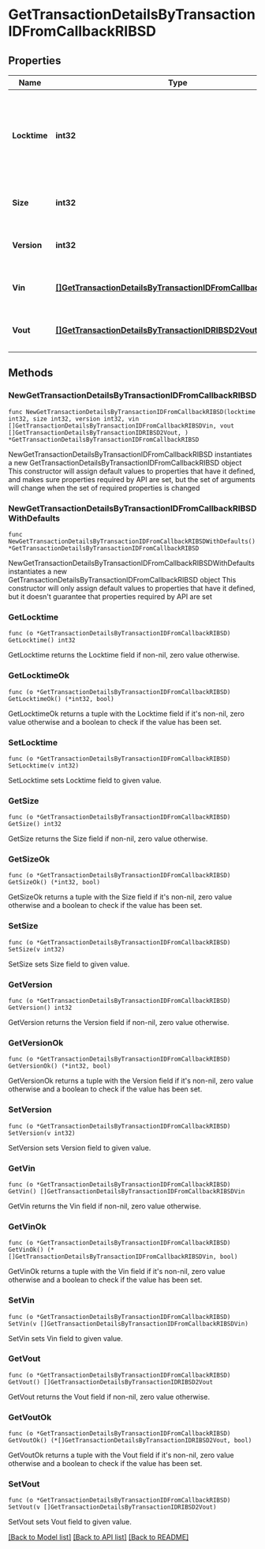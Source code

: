 # GetTransactionDetailsByTransactionIDFromCallbackRIBSD

## Properties

Name | Type | Description | Notes
------------ | ------------- | ------------- | -------------
**Locktime** | **int32** | Represents the time at which a particular transaction can be added to the blockchain. | 
**Size** | **int32** | Represents the total size of this transaction. | 
**Version** | **int32** | Represents transaction version number. | 
**Vin** | [**[]GetTransactionDetailsByTransactionIDFromCallbackRIBSDVin**](GetTransactionDetailsByTransactionIDFromCallbackRIBSDVin.md) | Represents the transaction inputs. | 
**Vout** | [**[]GetTransactionDetailsByTransactionIDRIBSD2Vout**](GetTransactionDetailsByTransactionIDRIBSD2Vout.md) | Represents the transaction outputs. | 

## Methods

### NewGetTransactionDetailsByTransactionIDFromCallbackRIBSD

`func NewGetTransactionDetailsByTransactionIDFromCallbackRIBSD(locktime int32, size int32, version int32, vin []GetTransactionDetailsByTransactionIDFromCallbackRIBSDVin, vout []GetTransactionDetailsByTransactionIDRIBSD2Vout, ) *GetTransactionDetailsByTransactionIDFromCallbackRIBSD`

NewGetTransactionDetailsByTransactionIDFromCallbackRIBSD instantiates a new GetTransactionDetailsByTransactionIDFromCallbackRIBSD object
This constructor will assign default values to properties that have it defined,
and makes sure properties required by API are set, but the set of arguments
will change when the set of required properties is changed

### NewGetTransactionDetailsByTransactionIDFromCallbackRIBSDWithDefaults

`func NewGetTransactionDetailsByTransactionIDFromCallbackRIBSDWithDefaults() *GetTransactionDetailsByTransactionIDFromCallbackRIBSD`

NewGetTransactionDetailsByTransactionIDFromCallbackRIBSDWithDefaults instantiates a new GetTransactionDetailsByTransactionIDFromCallbackRIBSD object
This constructor will only assign default values to properties that have it defined,
but it doesn't guarantee that properties required by API are set

### GetLocktime

`func (o *GetTransactionDetailsByTransactionIDFromCallbackRIBSD) GetLocktime() int32`

GetLocktime returns the Locktime field if non-nil, zero value otherwise.

### GetLocktimeOk

`func (o *GetTransactionDetailsByTransactionIDFromCallbackRIBSD) GetLocktimeOk() (*int32, bool)`

GetLocktimeOk returns a tuple with the Locktime field if it's non-nil, zero value otherwise
and a boolean to check if the value has been set.

### SetLocktime

`func (o *GetTransactionDetailsByTransactionIDFromCallbackRIBSD) SetLocktime(v int32)`

SetLocktime sets Locktime field to given value.


### GetSize

`func (o *GetTransactionDetailsByTransactionIDFromCallbackRIBSD) GetSize() int32`

GetSize returns the Size field if non-nil, zero value otherwise.

### GetSizeOk

`func (o *GetTransactionDetailsByTransactionIDFromCallbackRIBSD) GetSizeOk() (*int32, bool)`

GetSizeOk returns a tuple with the Size field if it's non-nil, zero value otherwise
and a boolean to check if the value has been set.

### SetSize

`func (o *GetTransactionDetailsByTransactionIDFromCallbackRIBSD) SetSize(v int32)`

SetSize sets Size field to given value.


### GetVersion

`func (o *GetTransactionDetailsByTransactionIDFromCallbackRIBSD) GetVersion() int32`

GetVersion returns the Version field if non-nil, zero value otherwise.

### GetVersionOk

`func (o *GetTransactionDetailsByTransactionIDFromCallbackRIBSD) GetVersionOk() (*int32, bool)`

GetVersionOk returns a tuple with the Version field if it's non-nil, zero value otherwise
and a boolean to check if the value has been set.

### SetVersion

`func (o *GetTransactionDetailsByTransactionIDFromCallbackRIBSD) SetVersion(v int32)`

SetVersion sets Version field to given value.


### GetVin

`func (o *GetTransactionDetailsByTransactionIDFromCallbackRIBSD) GetVin() []GetTransactionDetailsByTransactionIDFromCallbackRIBSDVin`

GetVin returns the Vin field if non-nil, zero value otherwise.

### GetVinOk

`func (o *GetTransactionDetailsByTransactionIDFromCallbackRIBSD) GetVinOk() (*[]GetTransactionDetailsByTransactionIDFromCallbackRIBSDVin, bool)`

GetVinOk returns a tuple with the Vin field if it's non-nil, zero value otherwise
and a boolean to check if the value has been set.

### SetVin

`func (o *GetTransactionDetailsByTransactionIDFromCallbackRIBSD) SetVin(v []GetTransactionDetailsByTransactionIDFromCallbackRIBSDVin)`

SetVin sets Vin field to given value.


### GetVout

`func (o *GetTransactionDetailsByTransactionIDFromCallbackRIBSD) GetVout() []GetTransactionDetailsByTransactionIDRIBSD2Vout`

GetVout returns the Vout field if non-nil, zero value otherwise.

### GetVoutOk

`func (o *GetTransactionDetailsByTransactionIDFromCallbackRIBSD) GetVoutOk() (*[]GetTransactionDetailsByTransactionIDRIBSD2Vout, bool)`

GetVoutOk returns a tuple with the Vout field if it's non-nil, zero value otherwise
and a boolean to check if the value has been set.

### SetVout

`func (o *GetTransactionDetailsByTransactionIDFromCallbackRIBSD) SetVout(v []GetTransactionDetailsByTransactionIDRIBSD2Vout)`

SetVout sets Vout field to given value.



[[Back to Model list]](../README.md#documentation-for-models) [[Back to API list]](../README.md#documentation-for-api-endpoints) [[Back to README]](../README.md)


